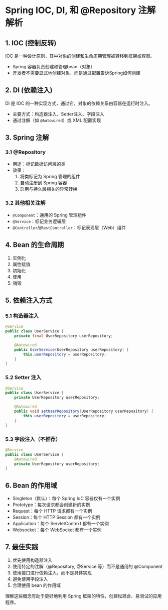 # Spring IOC, DI, 和 @Repository 注解解析

## 1. IOC (控制反转)

IOC 是一种设计原则，其中对象的创建和生命周期管理被转移到框架或容器。

- Spring 容器负责创建和管理bean（对象）
- 开发者不需要显式地创建对象，而是通过配置告诉Spring如何创建

## 2. DI (依赖注入)

DI 是 IOC 的一种实现方式，通过它，对象的依赖关系由容器在运行时注入。

- 主要方式：构造器注入、Setter注入、字段注入
- 通过注解（如 `@Autowired`）或 XML 配置实现

## 3. Spring 注解

### 3.1 @Repository

- 用途：标记数据访问层的类
- 效果：
  1. 将类标记为 Spring 管理的组件
  2. 自动注册到 Spring 容器
  3. 启用与持久层相关的异常转换

### 3.2 其他相关注解

- `@Component`：通用的 Spring 管理组件
- `@Service`：标记业务逻辑层
- `@Controller`/`@RestController`：标记表现层（Web）组件

## 4. Bean 的生命周期

1. 实例化
2. 属性赋值
3. 初始化
4. 使用
5. 销毁

## 5. 依赖注入方式

### 5.1 构造器注入

```java
@Service
public class UserService {
    private final UserRepository userRepository;

    @Autowired
    public UserService(UserRepository userRepository) {
        this.userRepository = userRepository;
    }
}
```

### 5.2 Setter 注入

```java
@Service
public class UserService {
    private UserRepository userRepository;

    @Autowired
    public void setUserRepository(UserRepository userRepository) {
        this.userRepository = userRepository;
    }
}
```

### 5.3 字段注入（不推荐）

```java
@Service
public class UserService {
    @Autowired
    private UserRepository userRepository;
}
```

## 6. Bean 的作用域

- Singleton（默认）：每个 Spring IoC 容器仅有一个实例
- Prototype：每次请求都会创建新的实例
- Request：每个 HTTP 请求都有一个实例
- Session：每个 HTTP Session 都有一个实例
- Application：每个 ServletContext 都有一个实例
- Websocket：每个 WebSocket 都有一个实例

## 7. 最佳实践

1. 优先使用构造器注入
2. 使用特定的注解（@Repository, @Service 等）而不是通用的 @Component
3. 使用接口进行依赖注入，而不是具体实现
4. 避免使用字段注入
5. 合理使用 bean 的作用域

理解这些概念有助于更好地利用 Spring 框架的特性，创建松耦合、易测试的应用程序。
